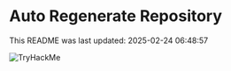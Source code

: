 # Auto Regenerate Repository

This README was last updated: 2025-02-24 06:48:57

 ![TryHackMe](https://tryhackme.com/badge/533634)